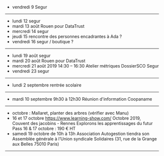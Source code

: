 - vendredi 9 Segur
---
- lundi 12 segur
- mardi 13 août Rouen pour DataTrust
- mercredi 14 segur
- jeudi 15 rencontre des personnes encadrantes à Ada ?
- vendredi 16 segur / boutique ?
---
- lundi 19 août segur
- mardi 20 août Rouen pour DataTrust
- mercredi 21 août 2019 14:30 – 16:30 Atelier métriques DossierSCO Segur
- vendredi 23 segur
---
- lundi 2 septembre rentrée scolaire
---
- mardi 10 septembre 9h30 à 12h30 Réunion d'information Coopaname
---
- octobre : Mallaret, planter des arbres (vérifier avec Manu)
- 16 et 17 octobre https://www.learning-show.com/ Octobre 2019, Couvent des jacobins - Rennes   Explorons les apprentissages du futur  Pass 16 & 17 octobre : 190 € HT
- samedi 19 octobre de 10h à 13h Association Autogestion tiendra son Assemblée générale à l’Union syndicale Solidaires (31, rue de la Grange aux Belles 75010 Paris) 
---







